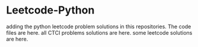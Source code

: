 # Leetcode-Python
adding the python leetcode problem solutions in this repositories. 
The code files are here.
all CTCI problems solutions are here.
some leetcode solutions are here.





















































